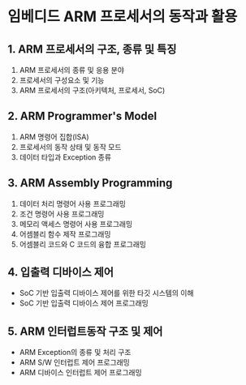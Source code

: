 # 임베디드 ARM 프로세서의 동작과 활용
## 1. ARM 프로세서의 구조, 종류 및 특징
  1) ARM 프로세서의 종류 및 응용 분야
  2) 프로세서의 구성요소 및 기능
  3) ARM 프로세서의 구조(아키텍처, 프로세서, SoC)

## 2. ARM Programmer's Model
  1. ARM 명령어 집합(ISA)
  2. 프로세서의 동작 상태 및 동작 모드
  3. 데이터 타입과 Exception 종류

## 3. ARM Assembly Programming
  1) 데이터 처리 명령어 사용 프로그래밍
  2) 조건 명령어 사용 프로그래밍
  3) 메모리 액세스 명령어 사용 프로그래밍
  4) 어셈블리 함수 제작 프로그래밍
  5) 어셈블리 코드와 C 코드의 융합 프로그래밍

## 4. 입출력 디바이스 제어
  * SoC 기반 입출력 디바이스 제어를 위한 타깃 시스템의 이해
  * SoC 기반 입출력 디바이스 제어 프로그래밍

## 5. ARM 인터럽트동작 구조 및 제어
  * ARM Exception의 종류 및 처리 구조
  * ARM S/W 인터럽트 제어 프로그래밍
  * ARM 디바이스 인터럽트 제어 프로그래밍
